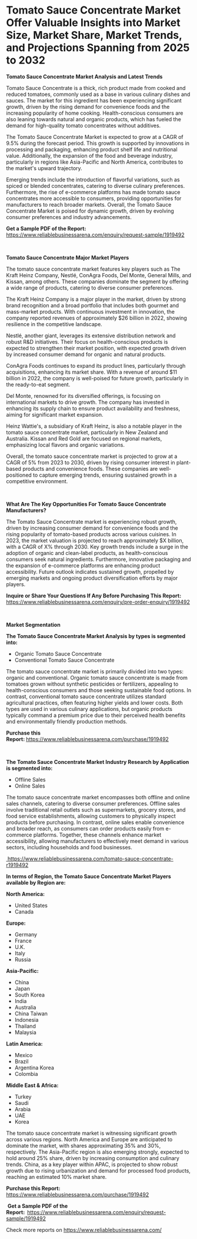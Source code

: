 <p><h1>Tomato Sauce Concentrate Market Offer Valuable Insights into Market Size, Market Share, Market Trends, and Projections Spanning from 2025 to 2032</h1></p><p><strong>Tomato Sauce Concentrate Market Analysis and Latest Trends</strong></p>
<p><p>Tomato Sauce Concentrate is a thick, rich product made from cooked and reduced tomatoes, commonly used as a base in various culinary dishes and sauces. The market for this ingredient has been experiencing significant growth, driven by the rising demand for convenience foods and the increasing popularity of home cooking. Health-conscious consumers are also leaning towards natural and organic products, which has fueled the demand for high-quality tomato concentrates without additives.</p><p>The Tomato Sauce Concentrate Market is expected to grow at a CAGR of 9.5% during the forecast period. This growth is supported by innovations in processing and packaging, enhancing product shelf life and nutritional value. Additionally, the expansion of the food and beverage industry, particularly in regions like Asia-Pacific and North America, contributes to the market's upward trajectory. </p><p>Emerging trends include the introduction of flavorful variations, such as spiced or blended concentrates, catering to diverse culinary preferences. Furthermore, the rise of e-commerce platforms has made tomato sauce concentrates more accessible to consumers, providing opportunities for manufacturers to reach broader markets. Overall, the Tomato Sauce Concentrate Market is poised for dynamic growth, driven by evolving consumer preferences and industry advancements.</p></p>
<p><strong>Get a Sample PDF of the Report:&nbsp;</strong> <a href="https://www.reliablebusinessarena.com/enquiry/request-sample/1919492?utm_campaign=3268&utm_medium=2&utm_source=Github&utm_content=ia&utm_term=05042025&utm_id=tomato-sauce-concentrate">https://www.reliablebusinessarena.com/enquiry/request-sample/1919492</a></p>
<p>&nbsp;</p>
<p><strong>Tomato Sauce Concentrate Major Market Players</strong></p>
<p><p>The tomato sauce concentrate market features key players such as The Kraft Heinz Company, Nestlé, ConAgra Foods, Del Monte, General Mills, and Kissan, among others. These companies dominate the segment by offering a wide range of products, catering to diverse consumer preferences.</p><p>The Kraft Heinz Company is a major player in the market, driven by strong brand recognition and a broad portfolio that includes both gourmet and mass-market products. With continuous investment in innovation, the company reported revenues of approximately $26 billion in 2022, showing resilience in the competitive landscape.</p><p>Nestlé, another giant, leverages its extensive distribution network and robust R&D initiatives. Their focus on health-conscious products is expected to strengthen their market position, with expected growth driven by increased consumer demand for organic and natural products.</p><p>ConAgra Foods continues to expand its product lines, particularly through acquisitions, enhancing its market share. With a revenue of around $11 billion in 2022, the company is well-poised for future growth, particularly in the ready-to-eat segment.</p><p>Del Monte, renowned for its diversified offerings, is focusing on international markets to drive growth. The company has invested in enhancing its supply chain to ensure product availability and freshness, aiming for significant market expansion.</p><p>Heinz Wattie's, a subsidiary of Kraft Heinz, is also a notable player in the tomato sauce concentrate market, particularly in New Zealand and Australia. Kissan and Red Gold are focused on regional markets, emphasizing local flavors and organic variations.</p><p>Overall, the tomato sauce concentrate market is projected to grow at a CAGR of 5% from 2023 to 2030, driven by rising consumer interest in plant-based products and convenience foods. These companies are well-positioned to capture emerging trends, ensuring sustained growth in a competitive environment.</p></p>
<p>&nbsp;</p>
<p><strong>What Are The Key Opportunities For Tomato Sauce Concentrate Manufacturers?</strong></p>
<p><p>The Tomato Sauce Concentrate market is experiencing robust growth, driven by increasing consumer demand for convenience foods and the rising popularity of tomato-based products across various cuisines. In 2023, the market valuation is projected to reach approximately $X billion, with a CAGR of X% through 2030. Key growth trends include a surge in the adoption of organic and clean-label products, as health-conscious consumers seek natural ingredients. Furthermore, innovative packaging and the expansion of e-commerce platforms are enhancing product accessibility. Future outlook indicates sustained growth, propelled by emerging markets and ongoing product diversification efforts by major players.</p></p>
<p><strong>Inquire or Share Your Questions If Any Before Purchasing This Report:</strong> <a href="https://www.reliablebusinessarena.com/enquiry/pre-order-enquiry/1919492?utm_campaign=3268&utm_medium=2&utm_source=Github&utm_content=ia&utm_term=05042025&utm_id=tomato-sauce-concentrate">https://www.reliablebusinessarena.com/enquiry/pre-order-enquiry/1919492</a></p>
<p>&nbsp;</p>
<p><strong>Market Segmentation</strong></p>
<p><strong>The Tomato Sauce Concentrate Market Analysis by types is segmented into:</strong></p>
<p><ul><li>Organic Tomato Sauce Concentrate</li><li>Conventional Tomato Sauce Concentrate</li></ul></p>
<p><p>The tomato sauce concentrate market is primarily divided into two types: organic and conventional. Organic tomato sauce concentrate is made from tomatoes grown without synthetic pesticides or fertilizers, appealing to health-conscious consumers and those seeking sustainable food options. In contrast, conventional tomato sauce concentrate utilizes standard agricultural practices, often featuring higher yields and lower costs. Both types are used in various culinary applications, but organic products typically command a premium price due to their perceived health benefits and environmentally friendly production methods.</p></p>
<p><strong>Purchase this Report:&nbsp;</strong><a href="https://www.reliablebusinessarena.com/purchase/1919492?utm_campaign=3268&utm_medium=2&utm_source=Github&utm_content=ia&utm_term=05042025&utm_id=tomato-sauce-concentrate">https://www.reliablebusinessarena.com/purchase/1919492</a></p>
<p>&nbsp;</p>
<p><strong>The Tomato Sauce Concentrate Market Industry Research by Application is segmented into:</strong></p>
<p><ul><li>Offline Sales</li><li>Online Sales</li></ul></p>
<p><p>The tomato sauce concentrate market encompasses both offline and online sales channels, catering to diverse consumer preferences. Offline sales involve traditional retail outlets such as supermarkets, grocery stores, and food service establishments, allowing customers to physically inspect products before purchasing. In contrast, online sales enable convenience and broader reach, as consumers can order products easily from e-commerce platforms. Together, these channels enhance market accessibility, allowing manufacturers to effectively meet demand in various sectors, including households and food businesses.</p></p>
<p><a href="https://www.reliablebusinessarena.com/tomato-sauce-concentrate-r1919492?utm_campaign=3268&utm_medium=2&utm_source=Github&utm_content=ia&utm_term=05042025&utm_id=tomato-sauce-concentrate">&nbsp;https://www.reliablebusinessarena.com/tomato-sauce-concentrate-r1919492</a></p>
<p><strong>In terms of Region, the Tomato Sauce Concentrate Market Players available by Region are:</strong></p>
<p>
    <p> <strong> North America: </strong>
        <ul>
            <li>United States</li>
            <li>Canada</li>
        </ul>
        </p> 
    <p> <strong> Europe: </strong>
        <ul>
            <li>Germany</li>
            <li>France</li>
            <li>U.K.</li>
            <li>Italy</li>
            <li>Russia</li>
        </ul>
        </p> 
    <p> <strong> Asia-Pacific: </strong>
        <ul>
            <li>China</li>
            <li>Japan</li>
            <li>South Korea</li>
            <li>India</li>
            <li>Australia</li>
            <li>China Taiwan</li>
            <li>Indonesia</li>
            <li>Thailand</li>
            <li>Malaysia</li>
        </ul>
        </p> 
    <p> <strong> Latin America: </strong>
        <ul>
            <li>Mexico</li>
            <li>Brazil</li>
            <li>Argentina Korea</li>
            <li>Colombia</li>
        </ul>
        </p> 
    <p> <strong> Middle East & Africa: </strong>
        <ul>
            <li>Turkey</li>
            <li>Saudi</li>
            <li>Arabia</li>
            <li>UAE</li>
            <li>Korea</li>
        </ul>
    </p>
    </p>
<p><p>The tomato sauce concentrate market is witnessing significant growth across various regions. North America and Europe are anticipated to dominate the market, with shares approximating 35% and 30%, respectively. The Asia-Pacific region is also emerging strongly, expected to hold around 25% share, driven by increasing consumption and culinary trends. China, as a key player within APAC, is projected to show robust growth due to rising urbanization and demand for processed food products, reaching an estimated 10% market share.</p></p>
<p><strong>Purchase this Report: </strong><a href="https://www.reliablebusinessarena.com/purchase/1919492?utm_campaign=3268&utm_medium=2&utm_source=Github&utm_content=ia&utm_term=05042025&utm_id=tomato-sauce-concentrate">https://www.reliablebusinessarena.com/purchase/1919492</a></p>
<p>&nbsp;<strong>Get a Sample PDF of the Report:&nbsp;&nbsp;</strong><a href="https://www.reliablebusinessarena.com/enquiry/request-sample/1919492?utm_campaign=3268&utm_medium=2&utm_source=Github&utm_content=ia&utm_term=05042025&utm_id=tomato-sauce-concentrate">https://www.reliablebusinessarena.com/enquiry/request-sample/1919492</a></p>
<p><strong></strong></p>
<p>Check more reports on <a href="https://www.reliablebusinessarena.com/?utm_campaign=3268&utm_medium=2&utm_source=Github&utm_content=ia&utm_term=05042025&utm_id=tomato-sauce-concentrate">https://www.reliablebusinessarena.com/</a></p>